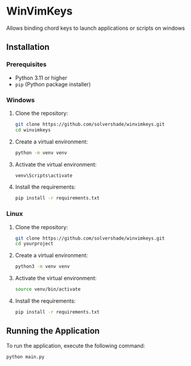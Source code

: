 # WinVimKeys

Allows binding chord keys to launch applications or scripts 
on windows

## Installation

### Prerequisites

- Python 3.11 or higher
- `pip` (Python package installer)

### Windows

1. Clone the repository:

    ```sh
    git clone https://github.com/solvershade/winvimkeys.git
    cd winvimkeys
    ```

2. Create a virtual environment:

    ```sh
    python -m venv venv
    ```

3. Activate the virtual environment:

    ```sh
    venv\Scripts\activate
    ```

4. Install the requirements:

    ```sh
    pip install -r requirements.txt
    ```

### Linux

1. Clone the repository:

    ```sh
    git clone https://github.com/solvershade/winvimkeys.git
    cd yourproject
    ```

2. Create a virtual environment:

    ```sh
    python3 -m venv venv
    ```

3. Activate the virtual environment:

    ```sh
    source venv/bin/activate
    ```

4. Install the requirements:

    ```sh
    pip install -r requirements.txt
    ```

## Running the Application

To run the application, execute the following command:

```sh
python main.py